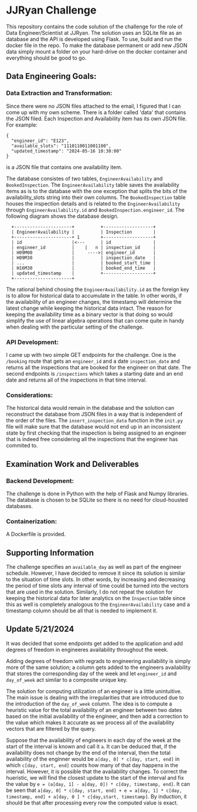 # JJRyan Challenge

This repository contains the code solution of the challenge for the role of Data Engineer/Scientist at JJRyan. The solution uses an SQLite file as an database and the API is developed using Flask. To use, build and run the docker file in the repo. To make the database permanent or add new JSON data simply mount a folder on your hard-drive on the docker container and everything should be good to go.

## Data Engineering Goals:
### Data Extraction and Transformation:
Since there were no JSON files attached to the email, I figured that I can come up with my own scheme. There is a folder called 'data' that contains the JSON filed. Each Inspection and Availability item has its own JSON file. For example:

```
{
  "engineer_id": "E123",
  "available_slots": "1110110011001100",
  "updated_timestamp": "2024-05-16 10:30:00"
}
```
is a JSON file that contains one availability item.

The database consistes of two tables, `EngineerAvailability` and `BookedInspection`. The `EngineerAvailability` table saves the availability items as is to the database with the one exception that splits the bits of the availability_slots string into their own columns. The `BookedInspection` table houses the inspection details and is related to the `EngineerAvailability` through `EngineerAvailability.id` and `BookedInspection.engineer_id`. The following diagram shows the database design.

```
  +----------------------+          +-------------------+
  | EngineerAvailability |          | Inspection        |
  +----------------------+ 1        +-------------------+
  | id                   |<---      | id                |
  | engineer_id          |    |   n | inspection_id     |
  | H09M00               |     ---->| engineer_id       |
  | H09M30               |          | inspection_date   |
  | ...                  |          | booked_start_time |
  | H16M30               |          | booked_end_time   |
  | updated_timestamp    |          +-------------------+
  +----------------------+          

```
The rational behind chosing the `EngineerAvailability.id` as the foreign key is to allow for historical data to accumulate in the table. In other words, if the availability of an engineer changes, the timestamp will determine the latest change while keeping the historical data intact. The reason for keeping the availability time as a binary vector is that doing so would simplify the use of linear algebra operations that can come quite in handy when dealing with the particular setting of the challenge.

### API Development:
I came up with two simple GET endpoints for the challenge. One is the `/booking` route that gets an `engineer_id` and a date `inspection_date` and returns all the inspections that are booked for the engineer on that date. The second endpoints is `/inspections` which takes a starting date and an end date and returns all of the inspections in that time interval.

### Considerations:
The historical data would remain in the database and the solution can reconstruct the database from JSON files in a way that is independent of the order of the files. The `insert_inspection_data` function in the `init.py` file will make sure that the database would not end up in an inconsistent state by first checking that the inspection is being assigned to an engineer that is indeed free considering all the inspections that the engineer has commited to.

## Examination Work and Deliverables
### Backend Development:
The challenge is done in Python with the help of Flask and Numpy libraries. The database is chosen to be SQLite so there is no need for cloud-housted databases.
### Containerization:
A Dockerfile is provided.

## Supporting Information
The challenge specifies an `available_day` as well as part of the engineer schedule. However, I have decided to remove it since its solution is similar to the situation of time slots. In other words, by increasing and decreasing the period of time slots any interval of time could be turned into the vectors that are used in the solution. Similarly, I do not repeat the solution for keeping the historical data for later analytics on the `Inspection` table since this as well is completely analogous to the `EngineerAvailability` case and a timestamp column should be all that is needed to implement it.

## Update 5/21/2024
It was decided that some endpoints get added to the application and add degrees of freedom in engineeres availability throughout the week. 

Adding degrees of freedom with regrads to engineering availability is simply more of the same solution; a column gets added to the engineers availability that stores the corresponding day of the week and let `engineer_id` and `day_of_week` act similar to a composite unique key.

The solution for computing utilization of an engineer is a little unintuitive. The main issue is dealing with the irregularities that are introduced due to the introduction of the `day_of_week` column. The idea is to compute a heuristic value for the total availability of an engineer between two dates based on the initial availability of the engineer, and then add a correction to the value which makes it accurate as we process all of the availability vectors that are filtered by the query.

Suppose that the availability of engineers in each day of the week at the start of the interval is known and call it `a`. It can be deduced that, if the availability does not change by the end of the interval, then the total availability of the enginner would be `a[day, 0] * c[day, start, end]` in which `c[day, start, end]` counts how many of that day happens in the interval. However, it is possible that the availability changes. To correct the hueristic, we will find the closest update to the start of the interval and fix the value by `e = (a[day, 1] - a[day, 0]) * c[day, timestamp, end]`. It can be seen that `a[day, 0] * c[day, start, end] + e = a[day, 1] * c[day, timestamp, end] + a[day, 0 ] * c[day,start, timestamp]`. By induction, it should be that after processing every row the computed value is exact.